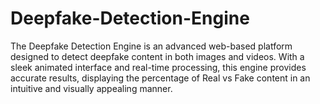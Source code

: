# Deepfake-Detection-Engine
The Deepfake Detection Engine is an advanced web-based platform designed to detect deepfake content in both images and videos. With a sleek animated interface and real-time processing, this engine provides accurate results, displaying the percentage of Real vs Fake content in an intuitive and visually appealing manner.
